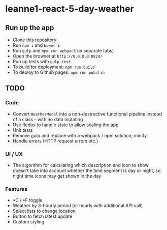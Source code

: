 # leanne1-react-5-day-weather

## Run up the app
- Clone this repository
- Run `npm i` and `bower i`
- Run `gulp` and `npm run webpack` (in separate tabs)
- Open the browser at `http://0.0.0.0:8824/`
- Run up tests with `gulp test`
- To build for deployment: `npm run build`
- To deploy to Github pages: `npm run pubslih`


## TODO

### Code
- Convert `WeatherModel` into a non-destructive functional pipeline instead of a class - with no data mutating
- Use Redux to handle state to allow scaling the app
- Unit tests
- Remove gulp and replace with a webpack / npm solution; minify
- Handle errors (HTTP request errors etc.)


### UI / UX
- The algorithm for calculating which description and icon to show doesn't take into account whether
the time segment is day or night, so night time icons may get shown in the day

### Features
- •C / •F toggle
- Weather by 3-hourly period (or hourly with additional API call)
- Select lists to change location
- Button to fetch latest update
- Custom styling
